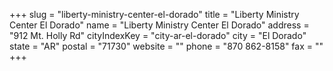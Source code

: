 +++
slug = "liberty-ministry-center-el-dorado"
title = "Liberty Ministry Center El Dorado"
name = "Liberty Ministry Center El Dorado"
address = "912 Mt. Holly Rd"
cityIndexKey = "city-ar-el-dorado"
city = "El Dorado"
state = "AR"
postal = "71730"
website = ""
phone = "870 862-8158"
fax = ""
+++
